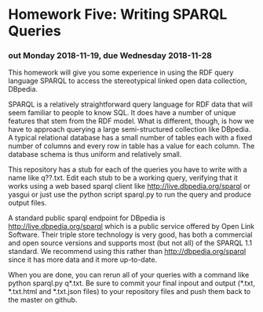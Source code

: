 # Homework Five: Writing SPARQL Queries

### out Monday 2018-11-19, due Wednesday 2018-11-28

This homework will give you some experience in using the RDF query language SPARQL to access the stereotypical linked open data collection, DBpedia.

SPARQL is a relatively straightforward query language for RDF data that will seem familiar to people to know SQL. It does have a number of unique features that stem from the RDF model. What is different, though, is how we have to approach querying a large semi-structured collection like DBpedia. A typical relational database has a small number of tables each with a fixed number of columns and every row in table has a value for each column. The database schema is thus uniform and relatively small.

This repository has a stub for each of the queries you have to write with a name like q??.txt. Edit each stub to be a working query, verifying that it works using a web based sparql client like http://live.dbpedia.org/sparql or yasgui or just use the python script sparql.py to run the query and produce output files.

A standard public sparql endpoint for DBpedia is http://live.dbpedia.org/sparql which is a public service offered by Open Link Software. Their triple store technology is very good, has both a commercial and open source versions and supports most (but not all) of the SPARQL 1.1 standard. We recommend using this rather than http://dbpedia.org/sparql since it has more data and it more up-to-date.

When you are done, you can rerun all of your queries with a command like python sparql.py q*.txt. Be sure to commit your final inpout and output (*.txt, *.txt.html and *.txt.json files) to your repository files and push them back to the master on github.

